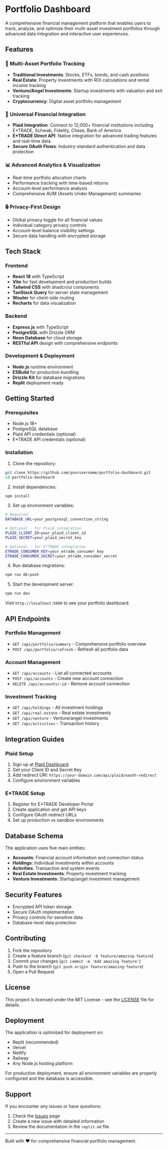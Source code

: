 # Portfolio Dashboard

A comprehensive financial management platform that enables users to track, analyze, and optimize their multi-asset investment portfolios through advanced data integration and interactive user experiences.

## Features

### 🏦 Multi-Asset Portfolio Tracking
- **Traditional Investments**: Stocks, ETFs, bonds, and cash positions
- **Real Estate**: Property investments with ROI calculations and rental income tracking
- **Venture/Angel Investments**: Startup investments with valuation and exit tracking
- **Cryptocurrency**: Digital asset portfolio management

### 🔗 Universal Financial Integration
- **Plaid Integration**: Connect to 12,000+ financial institutions including E*TRADE, Schwab, Fidelity, Chase, Bank of America
- **E*TRADE Direct API**: Native integration for advanced trading features and real-time data
- **Secure OAuth Flows**: Industry-standard authentication and data protection

### 📊 Advanced Analytics & Visualization
- Real-time portfolio allocation charts
- Performance tracking with time-based returns
- Account-level performance analysis
- Comprehensive AUM (Assets Under Management) summaries

### 🔒 Privacy-First Design
- Global privacy toggle for all financial values
- Individual category privacy controls
- Account-level balance visibility settings
- Secure data handling with encrypted storage

## Tech Stack

### Frontend
- **React 18** with TypeScript
- **Vite** for fast development and production builds
- **Tailwind CSS** with shadcn/ui components
- **TanStack Query** for server state management
- **Wouter** for client-side routing
- **Recharts** for data visualization

### Backend
- **Express.js** with TypeScript
- **PostgreSQL** with Drizzle ORM
- **Neon Database** for cloud storage
- **RESTful API** design with comprehensive endpoints

### Development & Deployment
- **Node.js** runtime environment
- **ESBuild** for production bundling
- **Drizzle Kit** for database migrations
- **Replit** deployment ready

## Getting Started

### Prerequisites
- Node.js 18+ 
- PostgreSQL database
- Plaid API credentials (optional)
- E*TRADE API credentials (optional)

### Installation

1. Clone the repository:
```bash
git clone https://github.com/yourusername/portfolio-dashboard.git
cd portfolio-dashboard
```

2. Install dependencies:
```bash
npm install
```

3. Set up environment variables:
```bash
# Required
DATABASE_URL=your_postgresql_connection_string

# Optional - for Plaid integration
PLAID_CLIENT_ID=your_plaid_client_id
PLAID_SECRET=your_plaid_secret_key

# Optional - for E*TRADE integration
ETRADE_CONSUMER_KEY=your_etrade_consumer_key
ETRADE_CONSUMER_SECRET=your_etrade_consumer_secret
```

4. Run database migrations:
```bash
npm run db:push
```

5. Start the development server:
```bash
npm run dev
```

Visit `http://localhost:5000` to see your portfolio dashboard.

## API Endpoints

### Portfolio Management
- `GET /api/portfolio/summary` - Comprehensive portfolio overview
- `POST /api/portfolio/refresh` - Refresh all portfolio data

### Account Management
- `GET /api/accounts` - List all connected accounts
- `POST /api/accounts` - Create new account connection
- `DELETE /api/accounts/:id` - Remove account connection

### Investment Tracking
- `GET /api/holdings` - All investment holdings
- `GET /api/real-estate` - Real estate investments
- `GET /api/venture` - Venture/angel investments
- `GET /api/activities` - Transaction history

## Integration Guides

### Plaid Setup
1. Sign up at [Plaid Dashboard](https://dashboard.plaid.com)
2. Get your Client ID and Secret Key
3. Add redirect URI: `https://your-domain.com/api/plaid/oauth-redirect`
4. Configure environment variables

### E*TRADE Setup
1. Register for E*TRADE Developer Portal
2. Create application and get API keys
3. Configure OAuth redirect URLs
4. Set up production vs sandbox environments

## Database Schema

The application uses five main entities:

- **Accounts**: Financial account information and connection status
- **Holdings**: Individual investments within accounts
- **Activities**: Transaction and system events
- **Real Estate Investments**: Property investment tracking
- **Venture Investments**: Startup/angel investment management

## Security Features

- Encrypted API token storage
- Secure OAuth implementation
- Privacy controls for sensitive data
- Database-level data protection

## Contributing

1. Fork the repository
2. Create a feature branch (`git checkout -b feature/amazing-feature`)
3. Commit your changes (`git commit -m 'Add amazing feature'`)
4. Push to the branch (`git push origin feature/amazing-feature`)
5. Open a Pull Request

## License

This project is licensed under the MIT License - see the [LICENSE](LICENSE) file for details.

## Deployment

The application is optimized for deployment on:
- Replit (recommended)
- Vercel
- Netlify
- Railway
- Any Node.js hosting platform

For production deployment, ensure all environment variables are properly configured and the database is accessible.

## Support

If you encounter any issues or have questions:
1. Check the [Issues](https://github.com/yourusername/portfolio-dashboard/issues) page
2. Create a new issue with detailed information
3. Review the documentation in the `replit.md` file

---

Built with ❤️ for comprehensive financial portfolio management.